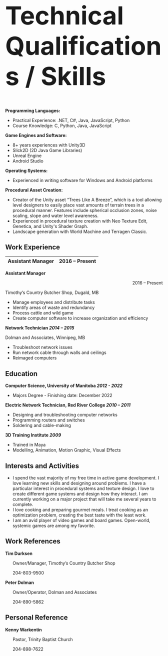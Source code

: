 
<h1 style="font-size: 5rem" style="color: #159957">Technical Qualifications / Skills</h1>

**Programming Languages:**

 *   Practical Experience: .NET, C#, Java, JavaScript, Python
 *   Course Knowledge: C, Python, Java, JavaScript

**Game Engines and Software:**

 *   8+ years experiences with Unity3D
 *   Slick2D (2D Java Game Libraries)
 *   Unreal Engine
 *   Android Studio

**Operating Systems:**

 *   Experienced in writing software for Windows and Android platforms

**Procedural Asset Creation:**

 *   Creator of the Unity asset “Trees Like A Breeze”, which is a tool allowing level designers to easily place vast amounts of terrain trees in a procedural manner.  Features include spherical occlusion zones, noise scaling, slope and water level awareness.
 *   Experienced in procedural texture creation with Neo Texture Edit, Genetica, and Unity's Shader Graph.
 *   Landscape generation with World Machine and Terragen Classic.

## Work Experience

| Assistant Manager | 2016 – Present |
| ------------------------------------------------------ | -------------- |

**Assistant Manager**<p align=right>2016 – Present</p>
Timothy’s Country Butcher Shop, Dugald, MB

*   Manage employees and distribute tasks
*   Identify areas of waste and redundancy
*   Process cattle and wild game
*   Create computer software to increase organization and efficiency

**Network Technician 										_2014 – 2015_**

Dolman and Associates, Winnipeg, MB

*   Troubleshoot network issues 
*   Run network cable through walls and ceilings 
*   Reimaged computers

## Education

**Computer Science, University of Manitoba									_2012 - 2022_**		

*   Majors Degree - Finishing date: December 2022

**Electric Network Technician, Red River College						_2010 – 2011_**		

*   Designing and troubleshooting computer networks
*   Programming routers and switches
*   Soldering and cable-making

**3D Training Institute										_2009_**

*   Trained in Maya
*   Modelling, Animation, Motion Graphic, Visual Effects

## Interests and Activities

*   I spend the vast majority of my free time in active game development.  I love learning new skills and designing around problems.  I have a particular interest in procedural systems and texture design.  I love to create different game systems and design how they interact.  I am currently working on a major project that will take me several years to complete.
*   I love cooking and preparing gourmet meals.  I treat cooking as an optimization problem, creating the best taste with the least work.
*   I am an avid player of video games and board games.  Open-world, systemic games are among my favorite.

## Work References

**Tim Durksen**

&nbsp;&nbsp;&nbsp;&nbsp;&nbsp;&nbsp;Owner/Manager, Timothy’s Country Butcher Shop

&nbsp;&nbsp;&nbsp;&nbsp;&nbsp;&nbsp;204-803-9500

**Peter Dolman**

&nbsp;&nbsp;&nbsp;&nbsp;&nbsp;&nbsp;Owner/Operator, Dolman and Associates

&nbsp;&nbsp;&nbsp;&nbsp;&nbsp;&nbsp;204-890-5862

## Personal Reference

**Kenny Warkentin**

&nbsp;&nbsp;&nbsp;&nbsp;&nbsp;&nbsp;Pastor, Trinity Baptist Church

&nbsp;&nbsp;&nbsp;&nbsp;&nbsp;&nbsp;204-898-7622
